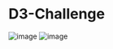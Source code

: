 # D3-Challenge
![image](https://user-images.githubusercontent.com/78496051/125136133-715d8480-e0c7-11eb-8444-8915d7076ab3.png)
![image](https://user-images.githubusercontent.com/78496051/125137199-758aa180-e0c9-11eb-8984-90fbb7ead84d.png)

